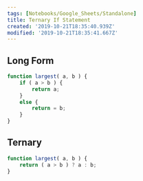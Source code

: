 ```yaml
---
tags: [Notebooks/Google_Sheets/Standalone]
title: Ternary If Statement
created: '2019-10-21T18:35:40.939Z'
modified: '2019-10-21T18:35:41.667Z'
---
```


## Long Form

``` javascript
function largest( a, b ) {
    if ( a > b ) {
    	return a;
    }
    else {
    	return = b;
    }
}
```

## Ternary

``` javascript
function largest( a, b ) {
  	return ( a > b ) ? a : b;
}
```